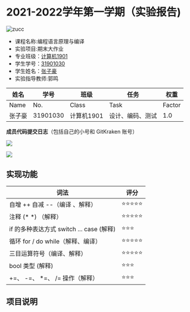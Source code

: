 # 2021-2022学年第一学期（实验报告)

![zucc](https://plc-sigcc.vercel.app/lab/zucc.png)

- 课程名称:编程语言原理与编译
- 实验项目:期末大作业
- 专业班级：<u>计算机1901</u>
- 学生学号：<u>31901030</u>
- 学生姓名：<u>张子豪</u>
- 实验指导教师:郭鸣



| 姓名   | 学号     | 班级       | 任务             | 权重   |
| ------ | -------- | ---------- | ---------------- | ------ |
| Name   | No.      | Class      | Task             | Factor |
| 张子豪 | 31901030 | 计算机1901 | 设计、编码、测试 | 1.0    |



**成员代码提交日志**（包括自己的小号和 GitKraken 账号）

![](https://s3.bmp.ovh/imgs/2022/06/06/59891e35e69b879f.png)

![](https://s3.bmp.ovh/imgs/2022/06/06/0464c0b13d520167.png)

## 实现功能

| 词法                                     | 评分  |
| ---------------------------------------- | ----- |
| 自增 ++ 自减 --（编译 、解释）           | ⭐⭐⭐⭐⭐ |
| 注释 (* *) （解释）                      | ⭐⭐⭐⭐⭐ |
| if 的多种表达方式 switch ... case (解释) | ⭐⭐⭐   |
| 循环 for / do while（解释、编译）        | ⭐⭐⭐⭐⭐ |
| 三目运算符号（编译、解释）               | ⭐⭐⭐⭐⭐ |
| bool 类型 (解释)                         | ⭐⭐⭐   |
| +=、 -=、 *=、 /= 操作（解释）           | ⭐⭐⭐   |



## 项目说明

